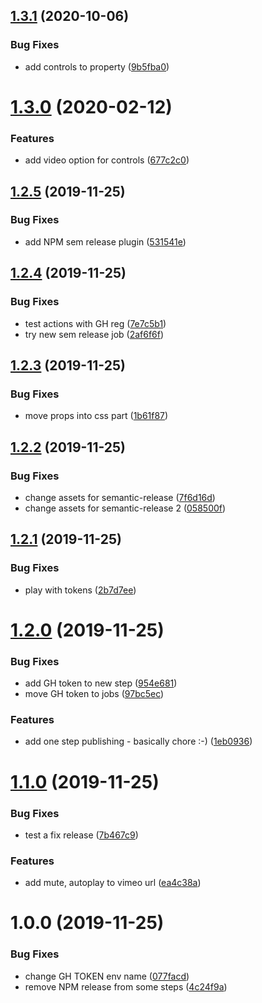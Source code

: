 ## [1.3.1](https://github.com/wirths/react-responsive-video/compare/v1.3.0...v1.3.1) (2020-10-06)


### Bug Fixes

* add controls to property ([9b5fba0](https://github.com/wirths/react-responsive-video/commit/9b5fba03bc9cc3a70c7ccf0a6fbb6885b6757430))

# [1.3.0](https://github.com/wirths/react-responsive-video/compare/v1.2.5...v1.3.0) (2020-02-12)


### Features

* add video option for controls ([677c2c0](https://github.com/wirths/react-responsive-video/commit/677c2c05f197eae8ddd44646ea164a1052ec605b))

## [1.2.5](https://github.com/wirths/react-responsive-video/compare/v1.2.4...v1.2.5) (2019-11-25)


### Bug Fixes

* add NPM sem release plugin ([531541e](https://github.com/wirths/react-responsive-video/commit/531541e2d8f4c0da87d2763366136ded36007be9))

## [1.2.4](https://github.com/wirths/react-responsive-video/compare/v1.2.3...v1.2.4) (2019-11-25)


### Bug Fixes

* test actions with GH reg ([7e7c5b1](https://github.com/wirths/react-responsive-video/commit/7e7c5b1f52254166a485501a3fcebe26d705038d))
* try new sem release job ([2af6f6f](https://github.com/wirths/react-responsive-video/commit/2af6f6f5806ce7c0cb67de9940c5660a3a572d21))

## [1.2.3](https://github.com/wirths/react-responsive-video/compare/v1.2.2...v1.2.3) (2019-11-25)


### Bug Fixes

* move props into css part ([1b61f87](https://github.com/wirths/react-responsive-video/commit/1b61f87f07f5ccfd0c4a9c5af32b4ff3c409f15b))

## [1.2.2](https://github.com/wirths/react-responsive-video/compare/v1.2.1...v1.2.2) (2019-11-25)


### Bug Fixes

* change assets for semantic-release ([7f6d16d](https://github.com/wirths/react-responsive-video/commit/7f6d16d5cf98aa4ccd32726f0c729891815d387a))
* change assets for semantic-release 2 ([058500f](https://github.com/wirths/react-responsive-video/commit/058500f2fd71e5cd6ecae96676144d934b3ba792))

## [1.2.1](https://github.com/wirths/react-responsive-video/compare/v1.2.0...v1.2.1) (2019-11-25)


### Bug Fixes

* play with tokens ([2b7d7ee](https://github.com/wirths/react-responsive-video/commit/2b7d7ee2510310b842dfe8d6e8710b52e3db7369))

# [1.2.0](https://github.com/wirths/react-responsive-video/compare/v1.1.0...v1.2.0) (2019-11-25)


### Bug Fixes

* add GH token to new step ([954e681](https://github.com/wirths/react-responsive-video/commit/954e6817ee6dc5cc6bfa9e8a66708932d8cb18d1))
* move GH token to jobs ([97bc5ec](https://github.com/wirths/react-responsive-video/commit/97bc5ecb50ad12ab0b0893e1ed5f3f4000608f25))


### Features

* add one step publishing - basically chore :-) ([1eb0936](https://github.com/wirths/react-responsive-video/commit/1eb0936b551a56ee64adbe55f4b0f28491f19545))

# [1.1.0](https://github.com/wirths/react-responsive-video/compare/v1.0.0...v1.1.0) (2019-11-25)


### Bug Fixes

* test a fix release ([7b467c9](https://github.com/wirths/react-responsive-video/commit/7b467c97c63c17a4e896901195504bffcb3ac085))


### Features

* add mute, autoplay to vimeo url ([ea4c38a](https://github.com/wirths/react-responsive-video/commit/ea4c38af7c398bf8a1e2b6a0a297b34cb9037116))

# 1.0.0 (2019-11-25)


### Bug Fixes

* change GH TOKEN env name ([077facd](https://github.com/wirths/react-responsive-video/commit/077facd372626f7b956f26aac8957fa8166e927f))
* remove NPM release from some steps ([4c24f9a](https://github.com/wirths/react-responsive-video/commit/4c24f9a58dd78086e932ca35b0375603656dc1c7))
